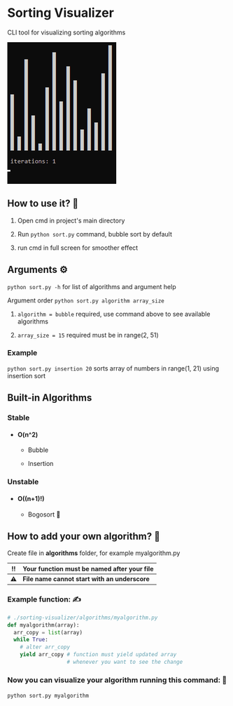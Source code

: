 # Sorting Visualizer
CLI tool for visualizing sorting algorithms

![Alt text](/example.gif?raw=true "Bubble sort example")

##  How to use it? 🤔

1. Open cmd in project's main directory

1. Run `python sort.py` command,  bubble sort by default

1. run cmd in full screen for smoother effect

## Arguments ⚙️

`python sort.py -h` for list of algorithms and argument help

Argument order `python sort.py algorithm array_size`

1. `algorithm = bubble` required, use command above to see available algorithms

1. `array_size = 15` required must be in range(2, 51)

### Example

`python sort.py insertion 20` sorts array of numbers in range(1, 21) using insertion sort

## Built-in Algorithms

### Stable

  * #### O(n^2)

    * Bubble

    * Insertion

### Unstable

  * #### O((n+1)!)

    * Bogosort 💩

## How to add your own algorithm? 💪

Create file in **algorithms** folder, for example myalgorithm.py

‼️ | **Your function must be named after your file**
:---: | :---
⚠️ | **File name cannot start with an underscore**

### Example function: ✍️
```py
# ./sorting-visualizer/algorithms/myalgorithm.py
def myalgorithm(array):
  arr_copy = list(array)
  while True:
    # alter arr_copy
    yield arr_copy # function must yield updated array
                   # whenever you want to see the change
```

### Now you can visualize your algorithm running this command: 👀

`python sort.py myalgorithm`

